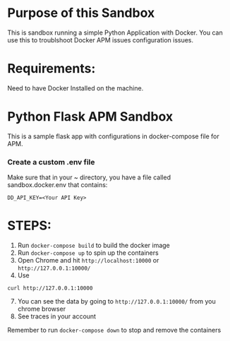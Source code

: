 # Purpose of this Sandbox
This is sandbox running a simple Python Application with Docker. You can use this to troublshoot Docker APM issues configuration issues.

# Requirements: 
Need to have Docker Installed on the machine. 


# Python Flask APM Sandbox
This is a sample flask app with configurations in docker-compose file for APM.

### Create a custom .env file

Make sure that in your ~ directory, you have a file called sandbox.docker.env that contains:

```
DD_API_KEY=<Your API Key>
```

# STEPS:
1. Run `docker-compose build` to build the docker image
2. Run `docker-compose up` to spin up the containers
3. Open Chrome and hit `http://localhost:10000` or `http://127.0.0.1:10000/`
4. Use
```
curl http://127.0.0.1:10000
 ```
7. You can see the data by going to `http://127.0.0.1:10000/` from you chrome browser
8. See traces in your account


Remember to run `docker-compose down` to stop and remove the containers

